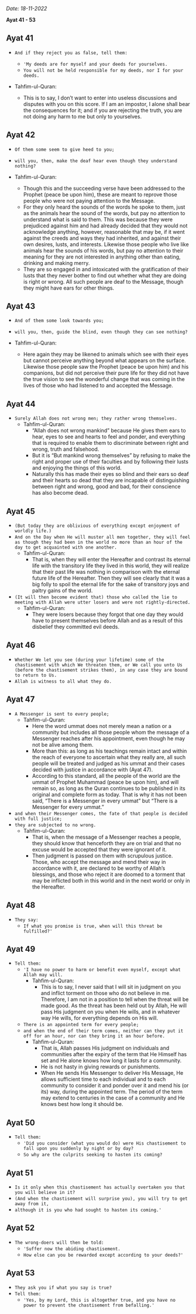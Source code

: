 *Date: 18-11-2022*

**Ayat 41 - 53**


## Ayat 41

- `And if they reject you as false, tell them:`
  - `'My deeds are for myself and your deeds for yourselves.`
  - `You will not be held responsible for my deeds, nor I for your deeds.`

- Tahfim-ul-Quran:
  - This is to say, I don’t want to enter into useless discussions and disputes with you on this score. If I am an impostor, I alone shall bear the consequences for it; and if you are rejecting the truth, you are not doing any harm to me but only to yourselves.

## Ayat 42

- `Of them some seem to give heed to you;`
- `will you, then, make the deaf hear even though they understand nothing?`

- Tahfim-ul-Quran:
  - Though this and the succeeding verse have been addressed to the Prophet (peace be upon him), these are meant to reprove those people who were not paying attention to the Message.
  - For they only heard the sounds of the words he spoke to them, just as the animals hear the sound of the words, but pay no attention to understand what is said to them. This was because they were prejudiced against him and had already decided that they would not acknowledge anything, however, reasonable that may be, if it went against the creeds and ways they had inherited, and against their own desires, lusts, and interests. Likewise those people who live like animals hear the sounds of his words, but pay no attention to their meaning for they are not interested in anything other than eating, drinking and making merry.
  - They are so engaged in and intoxicated with the gratification of their lusts that they never bother to find out whether what they are doing is right or wrong. All such people are deaf to the Message, though they might have ears for other things.

## Ayat 43

- `And of them some look towards you;`
- `will you, then, guide the blind, even though they can see nothing?`

- Tahfim-ul-Quran:
  - Here again they may be likened to animals which see with their eyes but cannot perceive anything beyond what appears on the surface. Likewise those people saw the Prophet (peace be upon him) and his companions, but did not perceive their pure life for they did not have the true vision to see the wonderful change that was coming in the lives of those who had listened to and accepted the Message.


## Ayat 44

- `Surely Allah does not wrong men; they rather wrong themselves.`
  - Tahfim-ul-Quran:
    - “Allah does not wrong mankind” because He gives them ears to hear, eyes to see and hearts to feel and ponder, and everything that is required to enable them to discriminate between right and wrong, truth and falsehood.
    - But it is “But mankind wrong themselves” by refusing to make the right and proper use of their faculties and by following their lusts and enjoying the things of this world.
    - Naturally this has made their eyes so blind and their ears so deaf and their hearts so dead that they are incapable of distinguishing between right and wrong, good and bad, for their conscience has also become dead.

## Ayat 45

- `(But today they are oblivious of everything except enjoyment of worldly life.)`
- `And on the Day when He will muster all men together, they will feel as though they had been in the world no more than an hour of the day to get acquainted with one another.`
  - Tahfim-ul-Quran:
    - That is, when they will enter the Hereafter and contrast its eternal life with the transitory life they lived in this world, they will realize that their past life was nothing in comparison with the eternal future life of the Hereafter. Then they will see clearly that it was a big folly to spoil the eternal life for the sake of transitory joys and paltry gains of the world.
- `(It will then become evident that) those who called the lie to meeting with Allah were utter losers and were not rightly-directed.`
  - Tahfim-ul-Quran:
    - They were losers because they forgot that one day they would have to present themselves before Allah and as a result of this disbelief they committed evil deeds.

## Ayat 46

- `Whether We let you see (during your lifetime) some of the chastisement with which We threaten them, or We call you unto Us (before the chastisement strikes them), in any case they are bound to return to Us.`
- `Allah is witness to all what they do.`

## Ayat 47

- `A Messenger is sent to every people;`
  - Tahfim-ul-Quran:
    - Here the word ummat does not merely mean a nation or a community but includes all those people whom the message of a Messenger reaches after his appointment, even though he may not be alive among them.
    - More than this: as long as his teachings remain intact and within the reach of everyone to ascertain what they really are, all such people will be treated and judged as his ummat and their cases decided with justice in accordance with (Ayat 47).
    - According to this standard, all the people of the world are the ummat of Prophet Muhammad (peace be upon him), and will remain so, as long as the Quran continues to be published in its original and complete form as today. That is why it has not been said, “There is a Messenger in every ummat” but “There is a Messenger for every ummat.”
- `and when their Messenger comes, the fate of that people is decided with full justice;`
- `they are subjected to no wrong.`
  - Tahfim-ul-Quran:
    - That is, when the message of a Messenger reaches a people, they should know that henceforth they are on trial and that no excuse would be accepted that they were ignorant of it.
    - Then judgment is passed on them with scrupulous justice. Those, who accept the message and mend their way in accordance with it, are declared to be worthy of Allah’s blessings, and those who reject it are doomed to a torment that may be inflicted both in this world and in the next world or only in the Hereafter.

## Ayat 48

- `They say:`
  - `If what you promise is true, when will this threat be fulfilled?'`

## Ayat 49

- `Tell them:`
  - `'I have no power to harm or benefit even myself, except what Allah may will.`
    - Tahfim-ul-Quran:
      - This is to say, I never said that I will sit in judgment on you and inflict torment on those who do not believe in me. Therefore, I am not in a position to tell when the threat will be made good. As the threat has been held out by Allah, He will pass His judgment on you when He wills, and in whatever way He wills, for everything depends on His will.
  - `There is an appointed term for every people;`
  - `and when the end of their term comes, neither can they put it off for an hour, nor can they bring it an hour before.`
    - Tahfim-ul-Quran:
      - That is, Allah passes His judgment on individuals and communities after the expiry of the term that He Himself has set and He alone knows how long it lasts for a community.
      - He is not hasty in giving rewards or punishments.
      - When He sends His Messenger to deliver His Message, He allows sufficient time to each individual and to each community to consider it and ponder over it and mend his (or its) way, during the appointed term. The period of the term may extend to centuries in the case of a community and He knows best how long it should be.

## Ayat 50

- `Tell them:`
  - `'Did you consider (what you would do) were His chastisement to fall upon you suddenly by night or by day?`
  - `So why are the culprits seeking to hasten its coming?`

## Ayat 51

- `Is it only when this chastisement has actually overtaken you that you will believe in it?`
- `(And when the chastisement will surprise you), you will try to get away from it,`
- `although it is you who had sought to hasten its coming.'`

## Ayat 52

- `The wrong-doers will then be told:`
  - `'Suffer now the abiding chastisement.`
  - `How else can you be rewarded except according to your deeds?'`

## Ayat 53

- `They ask you if what you say is true?`
- `Tell them:`
  - `'Yes, by my Lord, this is altogether true, and you have no power to prevent the chastisement from befalling.'`